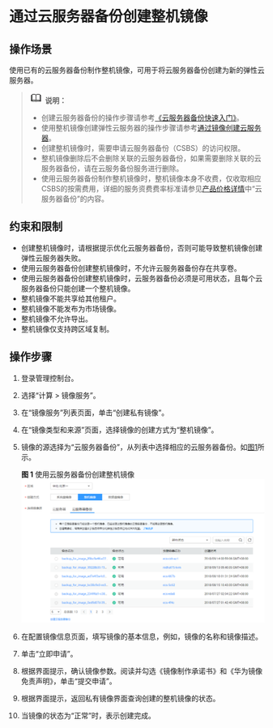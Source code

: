 # 通过云服务器备份创建整机镜像<a name="ZH-CN_TOPIC_0093344231"></a>

## 操作场景<a name="section1363113095818"></a>

使用已有的云服务器备份制作整机镜像，可用于将云服务器备份创建为新的弹性云服务器。

>![](public_sys-resources/icon-note.gif) **说明：**   
>-   创建云服务器备份的操作步骤请参考[《云服务器备份快速入门》](https://support.huaweicloud.com/qs-csbs/zh-cn_topic_0072046354.html)。  
>-   使用整机镜像创建弹性云服务器的操作步骤请参考[通过镜像创建云服务器](通过镜像创建云服务器.md)。  
>-   创建整机镜像时，需要申请云服务器备份（CSBS）的访问权限。  
>-   整机镜像删除后不会删除关联的云服务器备份，如果需要删除关联的云服务器备份，请在云服务备份服务进行删除。  
>-   使用云服务器备份制作整机镜像时，整机镜像本身不收费，仅收取相应CSBS的按需费用，详细的服务资费费率标准请参见[产品价格详情](http://support.huaweicloud.com/pro_price/index.html)中“云服务器备份”的内容。  

## 约束和限制<a name="section4442765619267"></a>

-   创建整机镜像时，请根据提示优化云服务器备份，否则可能导致整机镜像创建弹性云服务器失败。
-   使用云服务器备份创建整机镜像时，不允许云服务器备份存在共享卷。
-   使用云服务器备份创建整机镜像时，云服务器备份必须是可用状态，且每个云服务器备份只能创建一个整机镜像。
-   整机镜像不能共享给其他租户。
-   整机镜像不能发布为市场镜像。
-   整机镜像不允许导出。
-   整机镜像仅支持跨区域复制。

## 操作步骤<a name="section132941388548"></a>

1.  登录管理控制台。
2.  选择“计算 \> 镜像服务”。
3.  在“镜像服务”列表页面，单击“创建私有镜像”。
4.  在“镜像类型和来源”页面，选择镜像的创建方式为“整机镜像”。
5.  镜像的源选择为“云服务器备份”，从列表中选择相应的云服务器备份。如[图1](#fig133781627134913)所示。

    **图 1**  使用云服务器备份创建整机镜像<a name="fig133781627134913"></a>  
    ![](figures/使用云服务器备份创建整机镜像.png "使用云服务器备份创建整机镜像")

6.  在配置镜像信息页面，填写镜像的基本信息，例如，镜像的名称和镜像描述。
7.  单击“立即申请”。
8.  根据界面提示，确认镜像参数。阅读并勾选《镜像制作承诺书》和《华为镜像免责声明》，单击“提交申请”。
9.  根据界面提示，返回私有镜像界面查询创建的整机镜像的状态。
10. 当镜像的状态为“正常”时，表示创建完成。

